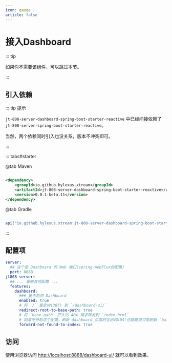 ```yaml
---
icon: gauge
article: false
---
```


# 接入Dashboard

::: tip

如果你不需要该组件，可以跳过本节。

:::

## 引入依赖

::: tip 提示

`jt-808-server-dashboard-spring-boot-starter-reactive` 中已经间接依赖了 `jt-808-server-spring-boot-starter-reactive`。

当然，两个依赖同时引入也没关系，版本不冲突即可。

:::

::: tabs#starter

@tab Maven

```xml

<dependency>
    <groupId>io.github.hylexus.xtream</groupId>
    <artifactId>jt-808-server-dashboard-spring-boot-starter-reactive</artifactId>
    <version>0.0.1-beta.11</version>
</dependency>
```

@tab Gradle

```groovy

api("io.github.hylexus.xtream:jt-808-server-dashboard-spring-boot-starter-reactive:0.0.1-beta.11")
```

:::

## 配置项

```yaml
server:
  ## 这个是 Dashboard 的 Web 端口(spring-WebFlux的配置)
  port: 8888
jt808-server:
  ## ... 省略其他配置 ...
  features:
    dashboard:
      ### 是否启用 Dashboard
      enabled: true
      # 将 `/` 重定向(307) 到 `/dashboard-ui/`
      redirect-root-to-base-path: true
      # 将 `base-path` 开头的 404 请求转发到 `index.html`
      # 如果不开启这个配置，刷新 dashboard 页面时会出现404(也就是说只能刷新 `base-path` 根路由，其他子路由刷新会是 404)
      forward-not-found-to-index: true
```

## 访问

使用浏览器访问 [http://localhost:8888/dashboard-ui/](http://localhost:8888/dashboard-ui/) 就可以看到效果。
